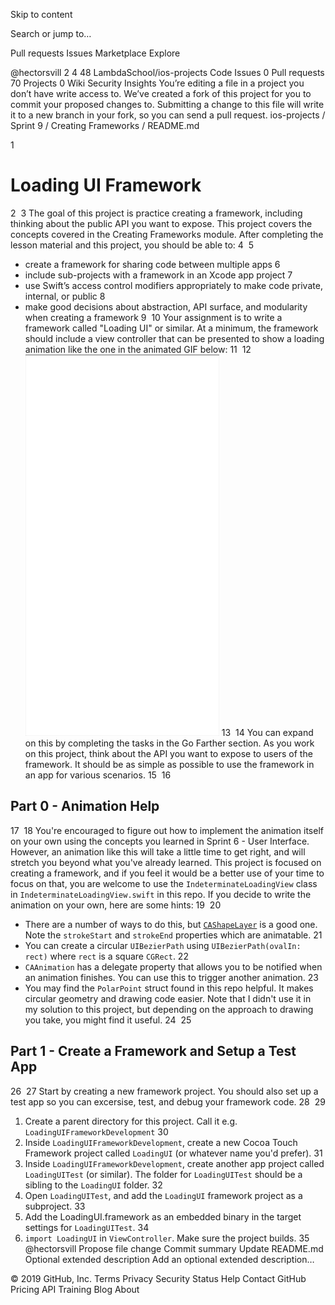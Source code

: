 Skip to content
 
Search or jump to…

Pull requests
Issues
Marketplace
Explore
 
@hectorsvill 
2
4 48 LambdaSchool/ios-projects
 Code  Issues 0  Pull requests 70  Projects 0  Wiki  Security  Insights
You’re editing a file in a project you don’t have write access to. We’ve created a fork of this project for you to commit your proposed changes to. Submitting a change to this file will write it to a new branch in your fork, so you can send a pull request.
ios-projects
/
Sprint 9
/
Creating Frameworks
/
README.md
 

1
# Loading UI Framework
2
​
3
The goal of this project is practice creating a framework, including thinking about the public API you want to expose. This project covers the concepts covered in the Creating Frameworks module. After completing the lesson material and this project, you should be able to:
4
​
5
- create a framework for sharing code between multiple apps
6
- include sub-projects with a framework in an Xcode app project
7
- use Swift’s access control modifiers appropriately to make code private, internal, or public
8
- make good decisions about abstraction, API surface, and modularity when creating a framework
9
​
10
Your assignment is to write a framework called "Loading UI" or similar. At a minimum, the framework should include a view controller that can be presented to show a loading animation like the one in the animated GIF below:
11
​
12
![Animated GIF](LoadingUI.gif)
13
​
14
You can expand on this by completing the tasks in the Go Farther section. As you work on this project, think about the API you want to expose to users of the framework. It should be as simple as possible to use the framework in an app for various scenarios.
15
​
16
## Part 0 - Animation Help
17
​
18
You're encouraged to figure out how to implement the animation itself on your own using the concepts you learned in Sprint 6 - User Interface. However, an animation like this will take a little time to get right, and will stretch you beyond what you've already learned. This project is focused on creating a framework, and if you feel it would be a better use of your time to focus on that, you are welcome to use the `IndeterminateLoadingView` class in `IndeterminateLoadingView.swift` in this repo. If you decide to write the animation on your own, here are some hints:
19
​
20
- There are a number of ways to do this, but [`CAShapeLayer`](https://developer.apple.com/documentation/quartzcore/cashapelayer) is a good one. Note the `strokeStart` and `strokeEnd` properties which are animatable.
21
- You can create a circular `UIBezierPath` using `UIBezierPath(ovalIn: rect)` where `rect` is a square `CGRect`.
22
- `CAAnimation` has a delegate property that allows you to be notified when an animation finishes. You can use this to trigger another animation.
23
- You may find the `PolarPoint` struct found in this repo helpful. It makes circular geometry and drawing code easier. Note that I didn't use it in my solution to this project, but depending on the approach to drawing you take, you might find it useful.
24
​
25
## Part 1 - Create a Framework and Setup a Test App
26
​
27
Start by creating a new framework project. You should also set up a test app so you can excersise, test, and debug your framework code.
28
​
29
1. Create a parent directory for this project. Call it e.g. `LoadingUIFrameworkDevelopment`
30
2. Inside `LoadingUIFrameworkDevelopment`, create a new Cocoa Touch Framework project called `LoadingUI` (or whatever name you'd prefer).
31
3. Inside `LoadingUIFrameworkDevelopment`, create another app project called `LoadingUITest` (or similar). The folder for `LoadingUITest` should be a sibling to the `LoadingUI` folder.
32
4. Open `LoadingUITest`, and add the `LoadingUI` framework project as a subproject.
33
5. Add the LoadingUI.framework as an embedded binary in the target settings for `LoadingUITest`.
34
6. `import LoadingUI` in `ViewController`. Make sure the project builds.
35
​
@hectorsvill
Propose file change
Commit summary 
Update README.md
Optional extended description
Add an optional extended description…
 
© 2019 GitHub, Inc.
Terms
Privacy
Security
Status
Help
Contact GitHub
Pricing
API
Training
Blog
About
